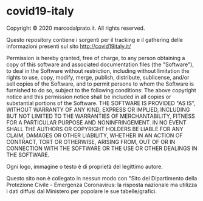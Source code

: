 # covid19-italy
 
Copyright © 2020 marcodalprato.it. 
All rights reserved. 


Questo repository contiene i sorgenti per il tracking e il gathering delle informazioni presenti sul sito http://covid19italy.it/ 




Permission is hereby granted, free of charge, to any person obtaining a copy of this software and associated documentation files (the "Software"), to deal in the Software without restriction, including without limitation the rights to use, copy, modify, merge, publish, distribute, sublicense, and/or sell copies of the Software, and to permit persons to whom the Software is furnished to do so, subject to the following conditions: The above copyright notice and this permission notice shall be included in all copies or substantial portions of the Software. THE SOFTWARE IS PROVIDED "AS IS", WITHOUT WARRANTY OF ANY KIND, EXPRESS OR IMPLIED, INCLUDING BUT NOT LIMITED TO THE WARRANTIES OF MERCHANTABILITY, FITNESS FOR A PARTICULAR PURPOSE AND NONINFRINGEMENT. IN NO EVENT SHALL THE AUTHORS OR COPYRIGHT HOLDERS BE LIABLE FOR ANY CLAIM, DAMAGES OR OTHER LIABILITY, WHETHER IN AN ACTION OF CONTRACT, TORT OR OTHERWISE, ARISING FROM, OUT OF OR IN CONNECTION WITH THE SOFTWARE OR THE USE OR OTHER DEALINGS IN THE SOFTWARE.

Ogni logo, immagine o testo è di proprietà del legittimo autore. 

Questo sito non è collegato in nessun modo con "Sito del Dipartimento della Protezione Civile - Emergenza Coronavirus: la risposta nazionale 
ma utilizza i dati diffusi dal Ministero per popolare le sue tabelle/grafici.
